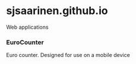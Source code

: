# sjsaarinen.github.io

<p>Web applications</p>

<h3>EuroCounter</h3>
Euro counter. Designed for use on a mobile device
